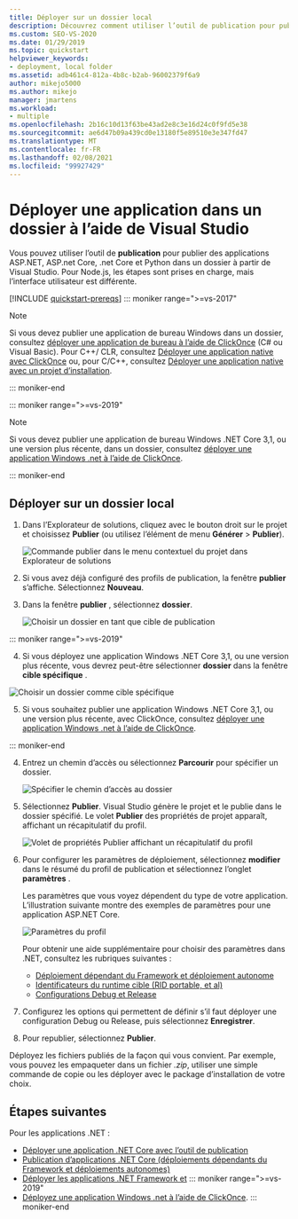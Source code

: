 ```yaml
---
title: Déployer sur un dossier local
description: Découvrez comment utiliser l’outil de publication pour publier des applications ASP.NET, ASP.NET Core, .NET Core et Python dans un dossier à partir de Visual Studio.
ms.custom: SEO-VS-2020
ms.date: 01/29/2019
ms.topic: quickstart
helpviewer_keywords:
- deployment, local folder
ms.assetid: adb461c4-812a-4b8c-b2ab-96002379f6a9
author: mikejo5000
ms.author: mikejo
manager: jmartens
ms.workload:
- multiple
ms.openlocfilehash: 2b16c10d13f63be43ad2e8c3e16d24c0f9fd5e38
ms.sourcegitcommit: ae6d47b09a439cd0e13180f5e89510e3e347fd47
ms.translationtype: MT
ms.contentlocale: fr-FR
ms.lasthandoff: 02/08/2021
ms.locfileid: "99927429"
---
```

# <a name="deploy-an-app-to-a-folder-using-visual-studio"></a>Déployer une application dans un dossier à l’aide de Visual Studio

Vous pouvez utiliser l’outil de **publication** pour publier des applications ASP.NET, ASP.net Core, .net Core et Python dans un dossier à partir de Visual Studio. Pour Node.js, les étapes sont prises en charge, mais l’interface utilisateur est différente.

[!INCLUDE [quickstart-prereqs](includes/quickstart-prereqs.md)]
::: moniker range=">=vs-2017"
> [!NOTE]
> Si vous devez publier une application de bureau Windows dans un dossier, consultez [déployer une application de bureau à l’aide de ClickOnce](how-to-publish-a-clickonce-application-using-the-publish-wizard.md) (C# ou Visual Basic). Pour C++/ CLR, consultez [Déployer une application native avec ClickOnce](/cpp/windows/clickonce-deployment-for-visual-cpp-applications) ou, pour C/C++, consultez [Déployer une application native avec un projet d’installation](/cpp/windows/walkthrough-deploying-a-visual-cpp-application-by-using-a-setup-project).

::: moniker-end

::: moniker range=">=vs-2019"
> [!NOTE]
> Si vous devez publier une application de bureau Windows .NET Core 3,1, ou une version plus récente, dans un dossier, consultez [déployer une application Windows .net à l’aide de ClickOnce](quickstart-deploy-using-clickonce-folder.md).

::: moniker-end

## <a name="deploy-to-a-local-folder"></a>Déployer sur un dossier local

1. Dans l’Explorateur de solutions, cliquez avec le bouton droit sur le projet et choisissez **Publier** (ou utilisez l’élément de menu **Générer** > **Publier**).

    ![Commande publier dans le menu contextuel du projet dans Explorateur de solutions](../deployment/media/quickstart-publish.png "Choisir Publier")

1. Si vous avez déjà configuré des profils de publication, la fenêtre **publier** s’affiche. Sélectionnez **Nouveau**.

1. Dans la fenêtre **publier** , sélectionnez **dossier**.

    ![Choisir un dossier en tant que cible de publication](../deployment/media/quickstart-publish-folder-new.png "Choisir un dossier")

::: moniker range=">=vs-2019"

4. Si vous déployez une application Windows .NET Core 3,1, ou une version plus récente, vous devrez peut-être sélectionner **dossier** dans la fenêtre **cible spécifique** .

![Choisir un dossier comme cible spécifique](../deployment/media/quickstart-publish-folder-targets.png "Choisir une cible spécifique")

5. Si vous souhaitez publier une application Windows .NET Core 3,1, ou une version plus récente, avec ClickOnce, consultez [déployer une application Windows .net à l’aide de ClickOnce](quickstart-deploy-using-clickonce-folder.md).

 ::: moniker-end

4. Entrez un chemin d’accès ou sélectionnez **Parcourir** pour spécifier un dossier.

    ![Spécifier le chemin d’accès au dossier](../deployment/media/quickstart-publish-folder-path.png "Choisir un dossier")

1. Sélectionnez **Publier**. Visual Studio génère le projet et le publie dans le dossier spécifié. Le volet **Publier** des propriétés de projet apparaît, affichant un récapitulatif du profil.

    ![Volet de propriétés Publier affichant un récapitulatif du profil](../deployment/media/quickstart-publish-folder-summary.png)

1. Pour configurer les paramètres de déploiement, sélectionnez **modifier** dans le résumé du profil de publication et sélectionnez l’onglet **paramètres** .

   Les paramètres que vous voyez dépendent du type de votre application. L’illustration suivante montre des exemples de paramètres pour une application ASP.NET Core.

    ![Paramètres du profil](../deployment/media/quickstart-profile-settings.png "Paramètres du profil")

    Pour obtenir une aide supplémentaire pour choisir des paramètres dans .NET, consultez les rubriques suivantes :

    - [Déploiement dépendant du Framework et déploiement autonome](/dotnet/core/deploying/)
    - [Identificateurs du runtime cible (RID portable, et al)](/dotnet/core/rid-catalog)
    - [Configurations Debug et Release](../ide/understanding-build-configurations.md)

1. Configurez les options qui permettent de définir s’il faut déployer une configuration Debug ou Release, puis sélectionnez **Enregistrer**.

1. Pour republier, sélectionnez **Publier**.

Déployez les fichiers publiés de la façon qui vous convient. Par exemple, vous pouvez les empaqueter dans un fichier *.zip*, utiliser une simple commande de copie ou les déployer avec le package d’installation de votre choix.

## <a name="next-steps"></a>Étapes suivantes

Pour les applications .NET :

- [Déployer une application .NET Core avec l’outil de publication](/dotnet/core/deploying/deploy-with-vs)
- [Publication d’applications .NET Core (déploiements dépendants du Framework et déploiements autonomes)](/dotnet/core/deploying/)
- [Déployer les applications .NET Framework et](/dotnet/framework/deployment/)
::: moniker range=">=vs-2019"
- [Déployez une application Windows .net à l’aide de ClickOnce](quickstart-deploy-using-clickonce-folder.md).
 ::: moniker-end
